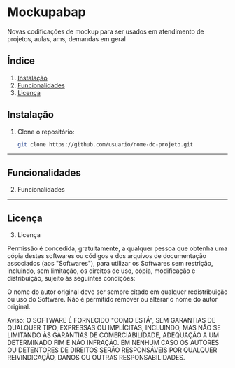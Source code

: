 # Mockupabap
Novas codificações de mockup para ser usados em atendimento de projetos, aulas, ams, demandas em geral

## Índice
1. [Instalação](#instalacao)
2. [Funcionalidades](#funcionalidades)
3. [Licença](#licenca)

<a name="instalacao"></a>
## Instalação

1. Clone o repositório:
   ```bash
   git clone https://github.com/usuario/nome-do-projeto.git
---

<a name="funcionalidades"></a>
## Funcionalidades
2. Funcionalidades




---
   
<a name="licenca"></a>
## Licença
3. Licença

Permissão é concedida, gratuitamente, a qualquer pessoa que obtenha uma cópia destes softwares ou códigos e dos arquivos de documentação associados (aos "Softwares"), para utilizar os Softwares sem restrição, incluindo, sem limitação, os direitos de uso, cópia, modificação e distribuição, sujeito às seguintes condições:

O nome do autor original deve ser sempre citado em qualquer redistribuição ou uso do Software.
Não é permitido remover ou alterar o nome do autor original.

Aviso: O SOFTWARE É FORNECIDO "COMO ESTÁ", SEM GARANTIAS DE QUALQUER TIPO, EXPRESSAS OU IMPLÍCITAS, INCLUINDO, MAS NÃO SE LIMITANDO ÀS GARANTIAS DE COMERCIABILIDADE, ADEQUAÇÃO A UM DETERMINADO FIM E NÃO INFRAÇÃO. EM NENHUM CASO OS AUTORES OU DETENTORES DE DIREITOS SERÃO RESPONSÁVEIS POR QUALQUER REIVINDICAÇÃO, DANOS OU OUTRAS RESPONSABILIDADES.   

